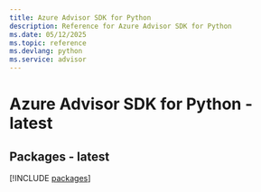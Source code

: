```yaml
---
title: Azure Advisor SDK for Python
description: Reference for Azure Advisor SDK for Python
ms.date: 05/12/2025
ms.topic: reference
ms.devlang: python
ms.service: advisor
---
```

# Azure Advisor SDK for Python - latest
## Packages - latest
[!INCLUDE [packages](advisor-index.md)]